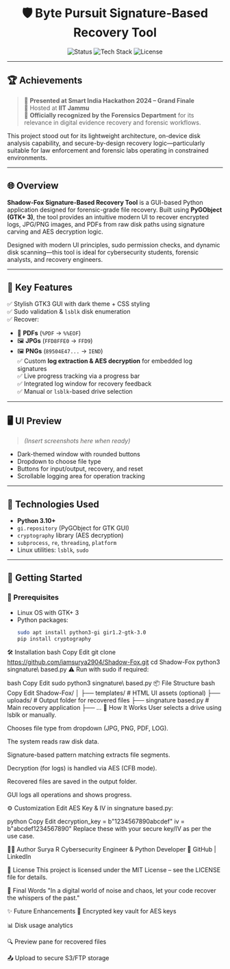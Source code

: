 <h1 align="center">🛡️ Byte Pursuit Signature-Based Recovery Tool</h1>
<p align="center">
  <img src="https://img.shields.io/badge/status-active-brightgreen" alt="Status">
  <img src="https://img.shields.io/badge/tech-stack-Python%20%7C%20GTK%20%7C%20AES-blue" alt="Tech Stack">
  <img src="https://img.shields.io/github/license/iamsurya2904/Shadow-Fox" alt="License">
</p>

---

## 🏆 Achievements

> 🚀 **Presented at Smart India Hackathon 2024 – Grand Finale**  
> 📍 Hosted at **IIT Jammu**  
> 🧬 **Officially recognized by the Forensics Department** for its relevance in digital evidence recovery and forensic workflows.

This project stood out for its lightweight architecture, on-device disk analysis capability, and secure-by-design recovery logic—particularly suitable for law enforcement and forensic labs operating in constrained environments.

---

## 🌐 Overview

**Shadow-Fox Signature-Based Recovery Tool** is a GUI-based Python application designed for forensic-grade file recovery. Built using **PyGObject (GTK+ 3)**, the tool provides an intuitive modern UI to recover encrypted logs, JPG/PNG images, and PDFs from raw disk paths using signature carving and AES decryption logic.

Designed with modern UI principles, sudo permission checks, and dynamic disk scanning—this tool is ideal for cybersecurity students, forensic analysts, and recovery engineers.

---

## 🧰 Key Features

✅ Stylish GTK3 GUI with dark theme + CSS styling  
✅ Sudo validation & `lsblk` disk enumeration  
✅ Recover:
- 📄 **PDFs** (`%PDF` → `%%EOF`)
- 🖼️ **JPGs** (`FFD8FFE0` → `FFD9`)
- 🖼️ **PNGs** (`89504E47...` → `IEND`)  
✅ Custom **log extraction & AES decryption** for embedded log signatures  
✅ Live progress tracking via a progress bar  
✅ Integrated log window for recovery feedback  
✅ Manual or `lsblk`-based drive selection

---

## 🖥️ UI Preview

> *(Insert screenshots here when ready)*

- Dark-themed window with rounded buttons
- Dropdown to choose file type
- Buttons for input/output, recovery, and reset
- Scrollable logging area for operation tracking

---

## 🧱 Technologies Used

- **Python 3.10+**
- `gi.repository` (PyGObject for GTK GUI)
- `cryptography` library (AES decryption)
- `subprocess`, `re`, `threading`, `platform`
- Linux utilities: `lsblk`, `sudo`

---

## 🚀 Getting Started

### 🔧 Prerequisites

- Linux OS with GTK+ 3
- Python packages:
  ```bash
  sudo apt install python3-gi gir1.2-gtk-3.0
  pip install cryptography
🛠 Installation
bash
Copy
Edit
git clone https://github.com/iamsurya2904/Shadow-Fox.git
cd Shadow-Fox
python3 singnature\ based.py
⚠️ Run with sudo if required:

bash
Copy
Edit
sudo python3 singnature\ based.py
📦 File Structure
bash
Copy
Edit
Shadow-Fox/
│
├── templates/                # HTML UI assets (optional)
├── uploads/                  # Output folder for recovered files
├── singnature based.py       # Main recovery application
├── ...
🧪 How It Works
User selects a drive using lsblk or manually.

Chooses file type from dropdown (JPG, PNG, PDF, LOG).

The system reads raw disk data.

Signature-based pattern matching extracts file segments.

Decryption (for logs) is handled via AES (CFB mode).

Recovered files are saved in the output folder.

GUI logs all operations and shows progress.

⚙️ Customization
Edit AES Key & IV in singnature based.py:

python
Copy
Edit
decryption_key = b"1234567890abcdef"
iv = b"abcdef1234567890"
Replace these with your secure key/IV as per the use case.

🙋‍♂️ Author
Surya R
Cybersecurity Engineer & Python Developer
🔗 GitHub | LinkedIn

📜 License
This project is licensed under the MIT License – see the LICENSE file for details.

💭 Final Words
"In a digital world of noise and chaos, let your code recover the whispers of the past."

✨ Future Enhancements
🔐 Encrypted key vault for AES keys

📊 Disk usage analytics

🔍 Preview pane for recovered files

📤 Upload to secure S3/FTP storage
